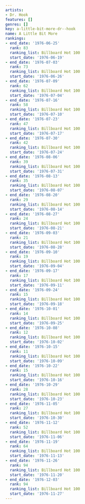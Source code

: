 ```yaml
---
artists:
- Dr. Hook
features: []
genres: []
key: a-little-bit-more-dr--hook
name: A Little Bit More
rankings:
- end_date: '1976-06-25'
  rank: 83
  ranking_list: Billboard Hot 100
  start_date: '1976-06-19'
- end_date: '1976-07-03'
  rank: 73
  ranking_list: Billboard Hot 100
  start_date: '1976-06-26'
- end_date: '1976-07-09'
  rank: 62
  ranking_list: Billboard Hot 100
  start_date: '1976-07-04'
- end_date: '1976-07-16'
  rank: 58
  ranking_list: Billboard Hot 100
  start_date: '1976-07-10'
- end_date: '1976-07-23'
  rank: 47
  ranking_list: Billboard Hot 100
  start_date: '1976-07-17'
- end_date: '1976-07-30'
  rank: 42
  ranking_list: Billboard Hot 100
  start_date: '1976-07-24'
- end_date: '1976-08-06'
  rank: 39
  ranking_list: Billboard Hot 100
  start_date: '1976-07-31'
- end_date: '1976-08-13'
  rank: 35
  ranking_list: Billboard Hot 100
  start_date: '1976-08-07'
- end_date: '1976-08-20'
  rank: 29
  ranking_list: Billboard Hot 100
  start_date: '1976-08-14'
- end_date: '1976-08-27'
  rank: 24
  ranking_list: Billboard Hot 100
  start_date: '1976-08-21'
- end_date: '1976-09-03'
  rank: 21
  ranking_list: Billboard Hot 100
  start_date: '1976-08-28'
- end_date: '1976-09-10'
  rank: 19
  ranking_list: Billboard Hot 100
  start_date: '1976-09-04'
- end_date: '1976-09-17'
  rank: 17
  ranking_list: Billboard Hot 100
  start_date: '1976-09-11'
- end_date: '1976-09-24'
  rank: 15
  ranking_list: Billboard Hot 100
  start_date: '1976-09-18'
- end_date: '1976-10-01'
  rank: 14
  ranking_list: Billboard Hot 100
  start_date: '1976-09-25'
- end_date: '1976-10-08'
  rank: 12
  ranking_list: Billboard Hot 100
  start_date: '1976-10-02'
- end_date: '1976-10-15'
  rank: 11
  ranking_list: Billboard Hot 100
  start_date: '1976-10-09'
- end_date: '1976-10-22'
  rank: 15
  ranking_list: Billboard Hot 100
  start_date: '1976-10-16'
- end_date: '1976-10-29'
  rank: 28
  ranking_list: Billboard Hot 100
  start_date: '1976-10-23'
- end_date: '1976-11-05'
  rank: 27
  ranking_list: Billboard Hot 100
  start_date: '1976-10-30'
- end_date: '1976-11-12'
  rank: 52
  ranking_list: Billboard Hot 100
  start_date: '1976-11-06'
- end_date: '1976-11-19'
  rank: 64
  ranking_list: Billboard Hot 100
  start_date: '1976-11-13'
- end_date: '1976-11-26'
  rank: 94
  ranking_list: Billboard Hot 100
  start_date: '1976-11-20'
- end_date: '1976-12-03'
  rank: 94
  ranking_list: Billboard Hot 100
  start_date: '1976-11-27'
---
```


